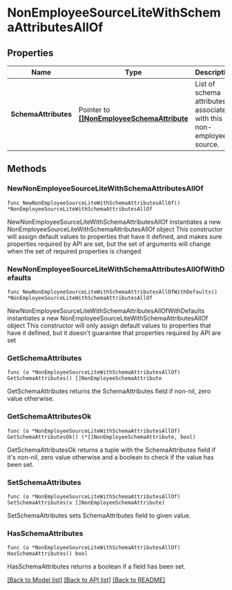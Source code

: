 # NonEmployeeSourceLiteWithSchemaAttributesAllOf

## Properties

Name | Type | Description | Notes
------------ | ------------- | ------------- | -------------
**SchemaAttributes** | Pointer to [**[]NonEmployeeSchemaAttribute**](NonEmployeeSchemaAttribute.md) | List of schema attributes associated with this non-employee source. | [optional] 

## Methods

### NewNonEmployeeSourceLiteWithSchemaAttributesAllOf

`func NewNonEmployeeSourceLiteWithSchemaAttributesAllOf() *NonEmployeeSourceLiteWithSchemaAttributesAllOf`

NewNonEmployeeSourceLiteWithSchemaAttributesAllOf instantiates a new NonEmployeeSourceLiteWithSchemaAttributesAllOf object
This constructor will assign default values to properties that have it defined,
and makes sure properties required by API are set, but the set of arguments
will change when the set of required properties is changed

### NewNonEmployeeSourceLiteWithSchemaAttributesAllOfWithDefaults

`func NewNonEmployeeSourceLiteWithSchemaAttributesAllOfWithDefaults() *NonEmployeeSourceLiteWithSchemaAttributesAllOf`

NewNonEmployeeSourceLiteWithSchemaAttributesAllOfWithDefaults instantiates a new NonEmployeeSourceLiteWithSchemaAttributesAllOf object
This constructor will only assign default values to properties that have it defined,
but it doesn't guarantee that properties required by API are set

### GetSchemaAttributes

`func (o *NonEmployeeSourceLiteWithSchemaAttributesAllOf) GetSchemaAttributes() []NonEmployeeSchemaAttribute`

GetSchemaAttributes returns the SchemaAttributes field if non-nil, zero value otherwise.

### GetSchemaAttributesOk

`func (o *NonEmployeeSourceLiteWithSchemaAttributesAllOf) GetSchemaAttributesOk() (*[]NonEmployeeSchemaAttribute, bool)`

GetSchemaAttributesOk returns a tuple with the SchemaAttributes field if it's non-nil, zero value otherwise
and a boolean to check if the value has been set.

### SetSchemaAttributes

`func (o *NonEmployeeSourceLiteWithSchemaAttributesAllOf) SetSchemaAttributes(v []NonEmployeeSchemaAttribute)`

SetSchemaAttributes sets SchemaAttributes field to given value.

### HasSchemaAttributes

`func (o *NonEmployeeSourceLiteWithSchemaAttributesAllOf) HasSchemaAttributes() bool`

HasSchemaAttributes returns a boolean if a field has been set.


[[Back to Model list]](../README.md#documentation-for-models) [[Back to API list]](../README.md#documentation-for-api-endpoints) [[Back to README]](../README.md)


